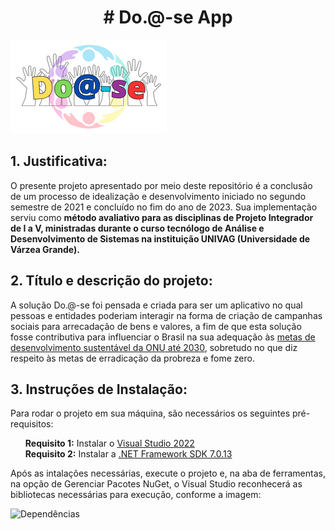 <h1 align="center"> # Do.@-se App </h1>

![Dependências](./Imagens/doase.png)

<h2>1. Justificativa:</h2>

<p>
O presente projeto apresentado por meio deste repositório é a conclusão de um processo de idealização e desenvolvimento iniciado no segundo semestre de 2021 e concluído no fim do ano de 2023. Sua implementação serviu como <strong>método avaliativo para as disciplinas de Projeto Integrador de I a V, ministradas durante o curso tecnólogo de Análise e Desenvolvimento de Sistemas na instituição UNIVAG (Universidade de Várzea Grande).</strong>
</p>

<h2>2. Título e descrição do projeto:</h2>

<p>
A solução Do.@-se foi pensada e criada para ser um aplicativo no qual pessoas e entidades poderiam interagir na forma de criação de campanhas sociais para arrecadação de bens e valores, a fim de que esta solução fosse contributiva para influenciar o Brasil na sua adequação às <a href="https://brasil.un.org/pt-br/sdgs" target="_blank">metas de desenvolvimento sustentável da ONU até 2030</a>, sobretudo no que diz respeito às metas de erradicação da probreza e fome zero.
</p>

<h2>3. Instruções de Instalação:</h2>

<p>
Para rodar o projeto em sua máquina, são necessários os seguintes pré-requisitos:
<ul>
    <li style="display: inline-block;">
        <strong>Requisito 1:</strong> Instalar o <a href="https://visualstudio.microsoft.com/pt-br/downloads/">Visual Studio 2022</a>
    </li>
     <li style="display: inline-block;">
        <strong>Requisito 2:</strong> Instalar a <a href="https://dotnet.microsoft.com/pt-br/download/dotnet/7.0">.NET Framework SDK 7.0.13 </a>
    </li>
</ul>

<p> Após as intalações necessárias, execute o projeto e, na aba de ferramentas, na opção de Gerenciar Pacotes NuGet, o Visual Studio reconhecerá as bibliotecas necessárias para execução, conforme a imagem: </p>

![Dependências](./Imagens/Dependências.png)



  
  
